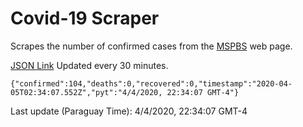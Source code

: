 # Covid-19 Scraper

Scrapes the number of confirmed cases from the [MSPBS](https://www.mspbs.gov.py/covid-19.php) web page.

[JSON Link](https://jmayalag.github.io/covid19-scrape/cases.json)
Updated every 30 minutes.
```
{"confirmed":104,"deaths":0,"recovered":0,"timestamp":"2020-04-05T02:34:07.552Z","pyt":"4/4/2020, 22:34:07 GMT-4"}
```
Last update (Paraguay Time): 4/4/2020, 22:34:07 GMT-4